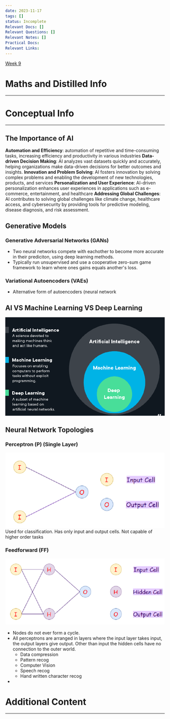 ```yaml
---
date: 2023-11-17
tags: []
status: Incomplete
Relevant Docs: []
Relevant Questions: []
Relevant Notes: []
Practical Docs: 
Relevant Links:
---
```

[Week 9](Attachments/Week%209-%20lecture%20workshop.pdf)
# Maths and Distilled Info
---



# Conceptual Info
---

## The Importance of AI
**Automation and Efficiency**: automation of repetitive and time-consuming tasks, increasing efficiency and productivity in various industries
**Data-driven Decision Making**: AI analyzes vast datasets quickly and accurately, helping organizations make data-driven decisions for better outcomes and insights.
**Innovation and Problem Solving**: AI fosters innovation by solving complex problems and enabling the development of new technologies, products, and services
**Personalization and User Experience**: AI-driven personalization enhances user experiences in applications such as e-commerce, entertainment, and healthcare
**Addressing Global Challenges**: AI contributes to solving global challenges like climate change, healthcare access, and cybersecurity by providing tools for predictive modeling, disease diagnosis, and risk assessment.

## Generative Models
### Generative Adversarial Networks (GANs)
- Two neural networks compete with eachother to become more accurate in their prediciton, using deep learning methods.
- Typically run unsupervised and use a cooperative zero-sum game framework to learn where ones gains equals another's loss.

### Variational Autoencoders (VAEs)
- Alternative form of autoencoders (neural network 


## AI VS Machine Learning VS Deep Learning
![](Attachments/Pasted%20image%2020231119134152.png)

## Neural Network Topologies
### Perceptron (P) (Single Layer)
![](Attachments/Pasted%20image%2020231119134312.png)
Used for classification. Has only input and output cells. Not capable of higher order tasks

### Feedforward (FF)
![](Attachments/Pasted%20image%2020231119134423.png)
- Nodes do not ever form a cycle.
- All perceptrons are arranged in layers where the input layer takes input, the output layers give output. Other than input the hidden cells have no connection to the outer world.
	- Data compression
	- Pattern recog
	- Computer Vision
	- Speech recog
	- Hand written character recog
- 

# Additional Content
---
